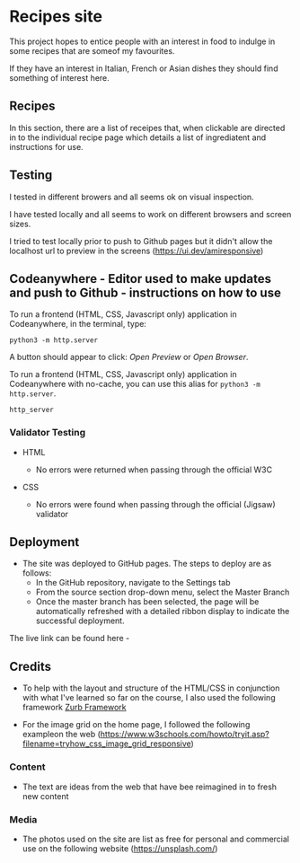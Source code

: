 # Recipes site

This project hopes to entice people with an interest in food to indulge in some recipes that are someof my favourites.

If they have an interest in Italian, French or Asian dishes they should find something of interest here.

## Recipes

In this section, there are a list of receipes that, when clickable are directed in to the individual recipe page which details a list of ingrediatent and instructions for use.

## Testing

I tested in different browers and all seems ok on visual inspection.

I have tested locally and all seems to work on different browsers and screen sizes.

I tried to test locally prior to push to Github pages but it didn't allow the localhost url to preview in the screens (<https://ui.dev/amiresponsive>)

## Codeanywhere - Editor used to make updates and push to Github - instructions on how to use

To run a frontend (HTML, CSS, Javascript only) application in Codeanywhere, in the terminal, type:

`python3 -m http.server`

A button should appear to click: _Open Preview_ or _Open Browser_.

To run a frontend (HTML, CSS, Javascript only) application in Codeanywhere with no-cache, you can use this alias for `python3 -m http.server`.

`http_server`

### Validator Testing

- HTML
  - No errors were returned when passing through the official W3C
  
- CSS
  - No errors were found when passing through the official (Jigsaw) validator
  
## Deployment

- The site was deployed to GitHub pages. The steps to deploy are as follows:
  - In the GitHub repository, navigate to the Settings tab
  - From the source section drop-down menu, select the Master Branch
  - Once the master branch has been selected, the page will be automatically refreshed with a detailed ribbon display to indicate the successful deployment.

The live link can be found here -

## Credits

- To help with the layout and structure of the HTML/CSS in conjunction with what I've learned so far on the course, I also used the following framework [Zurb Framework](https://get.foundation/)

- For the image grid on the home page, I followed the following exampleon the web (<https://www.w3schools.com/howto/tryit.asp?filename=tryhow_css_image_grid_responsive>)

### Content

- The text are ideas from the web that have bee reimagined in to fresh new content

### Media

- The photos used on the site are list as free for personal and commercial use on the following website (<https://unsplash.com/>)
